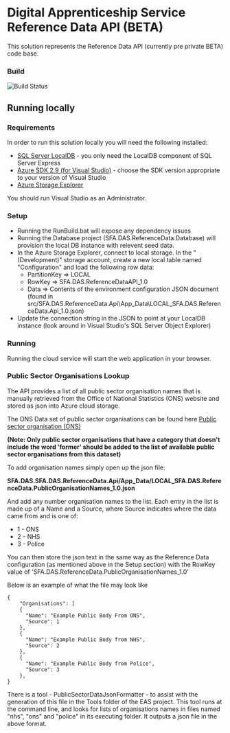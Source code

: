 # Digital Apprenticeship Service Reference Data API (BETA)

This solution represents the Reference Data API (currently pre private BETA) code base.

### Build
![Build Status](https://sfa-gov-uk.visualstudio.com/_apis/public/build/definitions/c39e0c0b-7aff-4606-b160-3566f3bbce23/101/badge)


## Running locally

### Requirements

In order to run this solution locally you will need the following installed:

* [SQL Server LocalDB](https://www.microsoft.com/en-us/download/details.aspx?id=52679) - you only need the LocalDB component of SQL Server Express
* [Azure SDK 2.9 (for Visual Studio)](https://azure.microsoft.com/en-us/downloads/) - choose the SDK version appropriate to your version of Visual Studio
* [Azure Storage Explorer](http://storageexplorer.com/)

You should run Visual Studio as an Administrator.

### Setup

* Running the RunBuild.bat will expose any dependency issues
* Running the Database project (SFA.DAS.ReferenceData.Database) will provision the local DB instance with relevent seed data.
* In the Azure Storage Explorer, connect to local storage. In the "(Development)" storage account, create a new local table named "Configuration" and load the following row data:
  * PartitionKey => LOCAL
  * RowKey => SFA.DAS.ReferenceDataAPI_1.0
  * Data => Contents of the environment configuration JSON document (found in src/SFA.DAS.ReferenceData.Api\App_Data\LOCAL_SFA.DAS.ReferenceData.Api_1.0.json)
* Update the connection string in the JSON to point at your LocalDB instance (look around in Visual Studio's SQL Server Object Explorer)


### Running

Running the cloud service will start the web application in your browser.


### Public Sector Organisations Lookup

The API provides a list of all public sector organisation names that is manually retrieved from the Office of National Statistics (ONS) website and stored as json into Azure cloud storage.  

The ONS Data set of public sector organisations can be found here [Public sector organisation (ONS)](https://www.ons.gov.uk/economy/nationalaccounts/uksectoraccounts/datasets/publicsectorclassificationguide/)

**(Note: Only public sector organisations that have a category that doesn't include the word 'former' should be added to the list of available public sector organisations from this dataset)**


To add organisation names simply open up the json file:

**SFA.DAS.SFA.DAS.ReferenceData.Api/App_Data/LOCAL_SFA.DAS.ReferenceData.PublicOrganisationNames_1.0.json**

And add any number organisation names to the list. Each entry in the list is made up of a Name and a Source, where Source indicates where the data came from and is one of:
 * 1 - ONS
 * 2 - NHS
 * 3 - Police


You can then store the json text in the same way as the Reference Data configuration (as mentioned above in the Setup section) with the RowKey value of 'SFA.DAS.ReferenceData.PublicOrganisationNames_1.0'

Below is an example of what the file may look like

```
{
    "Organisations": [
    {
      "Name": "Example Public Body From ONS",
      "Source": 1
    },
    {
      "Name": "Example Public Body from NHS",
      "Source": 2
    },
    {
      "Name": "Example Public Body from Police",
      "Source": 3
    },
}
```

There is a tool - PublicSectorDataJsonFormatter - to assist with the generation of this file in the Tools folder of the EAS project. This tool runs at the command line, and looks for lists of organisations names in files named "nhs", "ons" and "police" in its executing folder. It outputs a json file in the above format.
